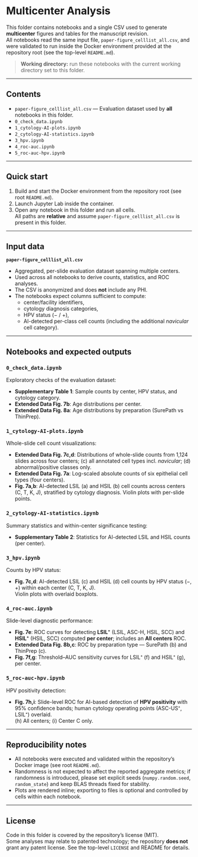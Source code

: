 # Multicenter Analysis

This folder contains notebooks and a single CSV used to generate **multicenter** figures and tables for the manuscript revision.  
All notebooks read the same input file, `paper-figure_celllist_all.csv`, and were validated to run inside the Docker environment provided at the repository root (see the top-level `README.md`).

> **Working directory:** run these notebooks with the current working directory set to this folder.

---

## Contents

- `paper-figure_celllist_all.csv` — Evaluation dataset used by **all** notebooks in this folder.
- `0_check_data.ipynb`
- `1_cytology-AI-plots.ipynb`
- `2_cytology-AI-statistics.ipynb`
- `3_hpv.ipynb`
- `4_roc-auc.ipynb`
- `5_roc-auc-hpv.ipynb`

---

## Quick start

1. Build and start the Docker environment from the repository root (see root `README.md`).
2. Launch Jupyter Lab inside the container.
3. Open any notebook in this folder and run all cells.  
   All paths are **relative** and assume `paper-figure_celllist_all.csv` is present in this folder.

---

## Input data

**`paper-figure_celllist_all.csv`**

- Aggregated, per-slide evaluation dataset spanning multiple centers.
- Used across all notebooks to derive counts, statistics, and ROC analyses.
- The CSV is anonymized and does **not** include any PHI.
- The notebooks expect columns sufficient to compute:
  - center/facility identifiers,
  - cytology diagnosis categories,
  - HPV status (− / +),
  - AI-detected per-class cell counts (including the additional *navicular* cell category).


---

## Notebooks and expected outputs

### `0_check_data.ipynb`
Exploratory checks of the evaluation dataset:
- **Supplementary Table 1**: Sample counts by center, HPV status, and cytology category.
- **Extended Data Fig. 7b**: Age distributions per center.
- **Extended Data Fig. 8a**: Age distributions by preparation (SurePath vs ThinPrep).

### `1_cytology-AI-plots.ipynb`
Whole-slide cell count visualizations:
- **Extended Data Fig. 7c,d**: Distributions of whole-slide counts from 1,124 slides across four centers; (c) all annotated cell types incl. *navicular*; (d) abnormal/positive classes only.
- **Extended Data Fig. 7a**: Log-scaled absolute counts of six epithelial cell types (four centers).
- **Fig. 7a,b**: AI-detected LSIL (a) and HSIL (b) cell counts across centers (C, T, K, J), stratified by cytology diagnosis. Violin plots with per-slide points.

### `2_cytology-AI-statistics.ipynb`
Summary statistics and within-center significance testing:
- **Supplementary Table 2**: Statistics for AI-detected LSIL and HSIL counts (per center).

### `3_hpv.ipynb`
Counts by HPV status:
- **Fig. 7c,d**: AI-detected LSIL (c) and HSIL (d) cell counts by HPV status (−, +) within each center (C, T, K, J).  
  Violin plots with overlaid boxplots.

### `4_roc-auc.ipynb`
Slide-level diagnostic performance:
- **Fig. 7e**: ROC curves for detecting **LSIL⁺** (LSIL, ASC-H, HSIL, SCC) and **HSIL⁺** (HSIL, SCC) computed **per center**; includes an **All centers** ROC.
- **Extended Data Fig. 8b,c**: ROC by preparation type — SurePath (b) and ThinPrep (c).
- **Fig. 7f,g**: Threshold–AUC sensitivity curves for LSIL⁺ (f) and HSIL⁺ (g), per center.

### `5_roc-auc-hpv.ipynb`
HPV positivity detection:
- **Fig. 7h,i**: Slide-level ROC for AI-based detection of **HPV positivity** with 95% confidence bands; human cytology operating points (ASC-US⁺, LSIL⁺) overlaid.  
  (h) All centers; (i) Center C only.

---

## Reproducibility notes

- All notebooks were executed and validated within the repository’s Docker image (see root `README.md`).
- Randomness is not expected to affect the reported aggregate metrics; if randomness is introduced, please set explicit seeds (`numpy.random.seed`, `random_state`) and keep BLAS threads fixed for stability.
- Plots are rendered inline; exporting to files is optional and controlled by cells within each notebook.

---

## License

Code in this folder is covered by the repository’s license (MIT).  
Some analyses may relate to patented technology; the repository **does not** grant any patent license. See the top-level `LICENSE` and README for details.
